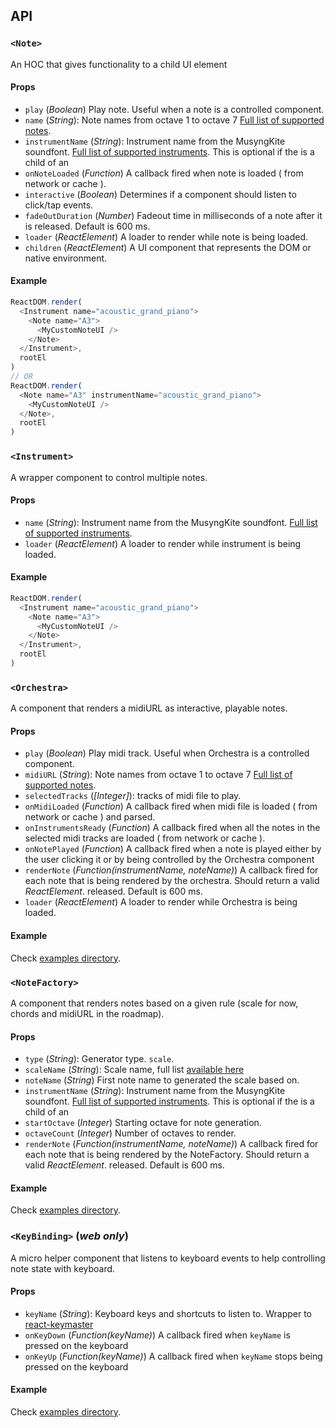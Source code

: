 ## API

<a id="Note"></a>
### `<Note>`

An HOC that gives functionality to a child UI element

#### Props


* `play` (*Boolean*) Play note. Useful when a note is a controlled component.
* `name` (*String*): Note names from octave 1 to octave 7 [Full list of
 supported notes](web/src/constants/NOTE_NAMES.js).
* `instrumentName` (*String*): Instrument name from the MusyngKite soundfont. [Full list of supported instruments](web/src/constants/INSTRUMENTS.js). This is optional if the <Note/> is a child of an <Instrument/>
* `onNoteLoaded` (*Function*) A callback fired when note is loaded ( from network or cache ).
* `interactive` (*Boolean*) Determines if a component should listen to click/tap events.
* `fadeOutDuration` (*Number*) Fadeout time in milliseconds of a note after it is released. Default is 600 ms.
* `loader` (*ReactElement*) A loader to render while note is being loaded.
* `children` (*ReactElement*) A UI component that represents the DOM or native environment.

#### Example

```js
ReactDOM.render(
  <Instrument name="acoustic_grand_piano">
    <Note name="A3">
      <MyCustomNoteUI />
    </Note>
  </Instrument>,
  rootEl
)
// OR
ReactDOM.render(
  <Note name="A3" instrumentName="acoustic_grand_piano">
    <MyCustomNoteUI />
  </Note>,
  rootEl
)
```

<a id="Instrument"></a>
### `<Instrument>`

A wrapper component to control multiple notes.

#### Props

* `name` (*String*): Instrument name from the MusyngKite soundfont. [Full list of supported instruments](web/src/constants/INSTRUMENTS.js).
* `loader` (*ReactElement*) A loader to render while instrument is being loaded.

#### Example

```js
ReactDOM.render(
  <Instrument name="acoustic_grand_piano">
    <Note name="A3">
      <MyCustomNoteUI />
    </Note>
  </Instrument>,
  rootEl
)
```

<a id="Orchestra"></a>
### `<Orchestra>`

A component that renders a midiURL as interactive, playable notes.

#### Props

* `play` (*Boolean*) Play midi track. Useful when Orchestra is a controlled component.
* `midiURL` (*String*): Note names from octave 1 to octave 7 [Full list of
 supported notes](web/src/constants/NOTE_NAMES.js).
* `selectedTracks` (*[Integer]*): tracks of midi file to play.
* `onMidiLoaded` (*Function*) A callback fired when midi file is loaded ( from network or cache ) and parsed.
* `onInstrumentsReady` (*Function*) A callback fired when all the notes in the selected midi tracks are loaded ( from network or cache ).
* `onNotePlayed` (*Function*) A callback fired when a note is played either by the user clicking it or by being controlled by the Orchestra component
* `renderNote` (*Function(instrumentName, noteName)*) A callback fired for each note that is being rendered by the orchestra. Should return a valid *ReactElement*.
 released. Default is 600 ms.
* `loader` (*ReactElement*) A loader to render while Orchestra is being loaded.

#### Example

Check [examples directory](web/demo/src/components/).

<a id="NoteFactory"></a>
### `<NoteFactory>`

A component that renders notes based on a given rule (scale for now, chords and midiURL in the roadmap).

#### Props

* `type` (*String*): Generator type. `scale`.
* `scaleName` (*String*): Scale name, full list [available here](web/src/constants/SCALES.js)
* `noteName` (*String*) First note name to generated the scale based on.
* `instrumentName` (*String*): Instrument name from the MusyngKite soundfont. [Full list of supported instruments](web/src/constants/INSTRUMENTS.js). This is optional if the <Note/> is a child of an <Instrument/>
* `startOctave` (*Integer*) Starting octave for note generation.
* `octaveCount` (*Integer*) Number of octaves to render.
* `renderNote` (*Function(instrumentName, noteName)*) A callback fired for each note that is being rendered by the NoteFactory. Should return a valid *ReactElement*.
 released. Default is 600 ms.

#### Example

Check [examples directory](web/demo/src/components/).

<a id="KeyBinding"></a>
### `<KeyBinding>` (*web only*)

A micro helper component that listens to keyboard events to help controlling note state with keyboard.

#### Props

* `keyName` (*String*): Keyboard keys and shortcuts to listen to. Wrapper to [react-keymaster](https://github.com/RakanNimer/react-keymaster)
* `onKeyDown` (*Function(keyName)*) A callback fired when ``` keyName ``` is pressed on the keyboard
* `onKeyUp` (*Function(keyName)*) A callback fired when ``` keyName ``` stops being pressed on the keyboard

#### Example

Check [examples directory](web/demo/src/components/).
